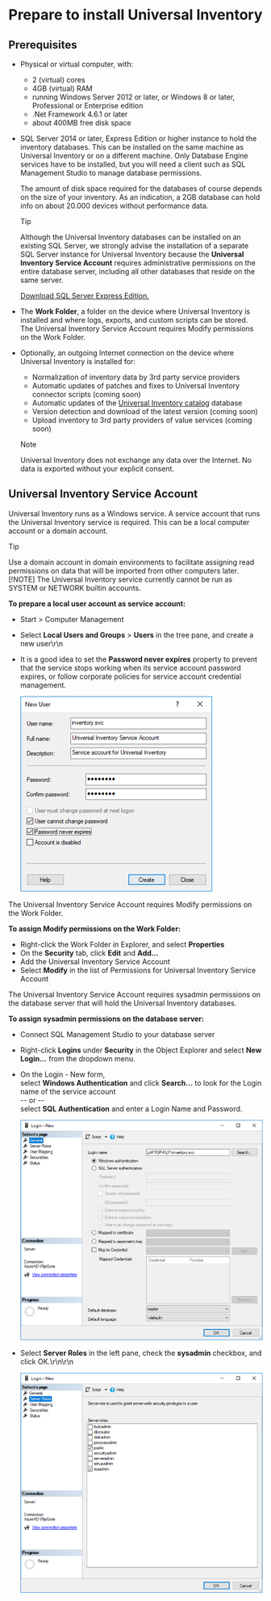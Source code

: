 # Prepare to install Universal Inventory

## Prerequisites

- Physical or virtual computer, with:

  - 2 (virtual) cores
  - 4GB (virtual) RAM
  - running Windows Server 2012 or later, or Windows 8 or later, Professional or Enterprise edition
  - .Net Framework 4.6.1 or later
  - about 400MB free disk space
  
- SQL Server 2014 or later, Express Edition or higher instance to hold the inventory databases. This can be installed on the same machine as Universal Inventory or on a different machine. Only Database Engine services have to be installed, but you will need a client such as SQL Management Studio to manage database permissions.  

  The amount of disk space required for the databases of course depends on the size of your inventory. As an indication, a 2GB database can hold info on about 20.000 devices without performance data.

  > [!TIP]
  > Although the Universal Inventory databases can be installed on an existing SQL Server, we strongly advise the installation of a separate SQL Server instance for Universal Inventory because the **Universal Inventory Service Account** requires administrative permissions on the entire database server, including all other databases that reside on the same server.

  [Download SQL Server Express Edition.](https://www.microsoft.com/en-in/sql-server/sql-server-editions-express/)

- The **Work Folder**, a folder on the device where Universal Inventory is installed and where logs, exports, and custom scripts can be stored. The Universal Inventory Service Account requires Modify permissions on the Work Folder.

- Optionally, an outgoing Internet connection on the device where Universal Inventory is installed for:

  - Normalization of inventory data by 3rd party service providers
  - Automatic updates of patches and fixes to Universal Inventory connector scripts (coming soon)
  - Automatic updates of the [Universal Inventory catalog](ui-overview#catalogs) database
  - Version detection and download of the latest version (coming soon)
  - Upload inventory to 3rd party providers of value services (coming soon)

  > [!NOTE]
  > Universal Inventory does not exchange any data over the Internet. No data is exported without your explicit consent.

## Universal Inventory Service Account

Universal Inventory runs as a Windows service. A service account that runs the Universal Inventory service is required. This can be a local computer account or a domain account.

> [!TIP]
> Use a domain account in domain environments to facilitate assigning read permissions on data that will be imported from other computers later.
> [!NOTE]
> The Universal Inventory service currently cannot be run as SYSTEM or NETWORK builtin accounts.

**To prepare a local user account as service account:**

- Start > Computer Management
- Select **Local Users and Groups** > **Users** in the tree pane, and create a new user\r\n
- It is a good idea to set the **Password never expires** property to prevent that the service stops working when its service account password expires, or follow corporate policies for service account credential management.

  ![Prepare for UI - Create a Universal Inventory Service Account](media/prepare-service-account.PNG)

The Universal Inventory Service Account requires Modify permissions on the Work Folder.

**To assign Modify permissions on the Work Folder:**

- Right-click the Work Folder in Explorer, and select **Properties**
- On the **Security** tab, click **Edit** and **Add...**
- Add the Universal Inventory Service Account
- Select **Modify** in the list of Permissions for Universal Inventory Service Account

The Universal Inventory Service Account requires sysadmin permissions on the database server that will hold the Universal Inventory databases.

**To assign sysadmin permissions on the database server:**

- Connect SQL Management Studio to your database server
- Right-click **Logins** under **Security** in the Object Explorer and select **New Login...** from the dropdown menu.
- On the Login - New form,  
  select **Windows Authentication** and click **Search...** to look for the Login name of the service account  
  -- or --  
  select **SQL Authentication**  and enter a Login Name and Password.

  ![Prepare for UI - Create a login on SQL Server](media/prepare-sql-login.PNG)

- Select **Server Roles** in the left pane, check the **sysadmin** checkbox, and click OK.\r\n\r\n

  ![Prepare for UI - Assign the sysadmin role to the Universal Inventory Service Account](media/prepare-sql-admin.png)